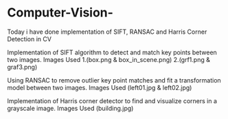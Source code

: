 # Computer-Vision-
Today i have done implementation of SIFT, RANSAC and Harris Corner Detection  in CV

Implementation of  SIFT algorithm to detect and match key points between two images.
Images Used 1.(box.png & box_in_scene.png)  2.(grf1.png & graf3.png)

Using RANSAC to remove outlier key point matches and fit a transformation model between two images.
Images Used (left01.jpg & left02.jpg)

Implementation of  Harris corner detector to find and visualize corners in a grayscale image.
Images Used (building.jpg)
